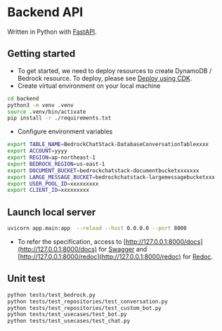 # Backend API

Written in Python with [FastAPI](https://fastapi.tiangolo.com/).

## Getting started

- To get started, we need to deploy resources to create DynamoDB / Bedrock resource. To deploy, please see [Deploy using CDK](../README.md#deploy-using-cdk).
- Create virtual environment on your local machine

```sh
cd backend
python3 -m venv .venv
source .venv/bin/activate
pip install -r ./requirements.txt
```

- Configure environment variables

```sh
export TABLE_NAME=BedrockChatStack-DatabaseConversationTablexxxx
export ACCOUNT=yyyy
export REGION=ap-northeast-1
export BEDROCK_REGION=us-east-1
export DOCUMENT_BUCKET=bedrockchatstack-documentbucketxxxxxxx
export LARGE_MESSAGE_BUCKET=bedrockchatstack-largemessagebucketxxx
export USER_POOL_ID=xxxxxxxxx
export CLIENT_ID=xxxxxxxxx
```

## Launch local server

```sh
uvicorn app.main:app  --reload --host 0.0.0.0 --port 8000
```

- To refer the specification, access to [http://127.0.0.1:8000/docs](http://127.0.0.1:8000/docs) for [Swagger](https://swagger.io/) and [http://127.0.0.1:8000/redoc](http://127.0.0.1:8000/redoc) for [Redoc](https://github.com/Redocly/redoc).

## Unit test

```sh
python tests/test_bedrock.py
python tests/test_repositories/test_conversation.py
python tests/test_repositories/test_custom_bot.py
python tests/test_usecases/test_bot.py
python tests/test_usecases/test_chat.py
```
